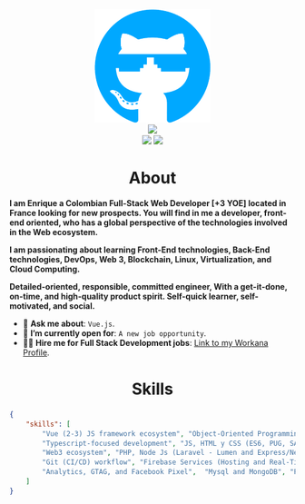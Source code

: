 <div align="center">
    <img src="github.png" height="200" />
</div>
<div align="center">
    <img src="https://readme-typing-svg.herokuapp.com?color=%236FDA44&size=32&center=true&vCenter=true&width=600&height=50&lines=Hi+👋,+I'm+Enrique;Software+Developer;Freelancer;Web3+Builder" />
</div>
<div align="center">
    <a href="https://www.linkedin.com/in/ahmedfathydev/"><img src="https://img.shields.io/badge/Linkedin-0077b5?style=flat&logo=linkedin" /></a>
    <a href="https://www.upwork.com/freelancers/~0161140fda6fc43cb9"><img src="https://img.shields.io/badge/Upwork-494949?style=flat&logo=upwork" /></a>
</div>

<h1 align="center">About</h1>

**I am Enrique a Colombian Full-Stack Web Developer [+3 YOE] located in France looking for new prospects. You will find in me a developer, front-end oriented, who has a global perspective of the technologies involved in the Web ecosystem.**

**I am passionating about learning Front-End technologies, Back-End technologies, DevOps, Web 3, Blockchain, Linux, Virtualization, and Cloud Computing.**

**Detailed-oriented, responsible, committed engineer, With a get-it-done, on-time, and high-quality product spirit. Self-quick learner, self-motivated, and social.**

* 💬 **Ask me about**: `Vue.js`.
* 🤔 **I’m currently open for**: `A new job opportunity`.
* 👨‍💻 **Hire me for Full Stack Development jobs**: [Link to my Workana Profile]([https://www.upwork.com/freelancers/~0121ca7f3563e57c0b?s=1110580755107926016](https://www.workana.com/freelancer/c80a7f10d19f37c3f0bcad4aa103aa9f)).


<h1 align="center">Skills</h1>

```json
{
    "skills": [
        "Vue (2-3) JS framework ecosystem", "Object-Oriented Programming (OOP)", "Data Structures", "Problem Solving",
        "Typescript-focused development", "JS, HTML y CSS (ES6, PUG, SASS/POSTCSS)", "Websockets handling", "Tailwind CSS",
        "Web3 ecosystem", "PHP, Node Js (Laravel - Lumen and Express/Nest.js)", "Entity Framework Core", "JSON Web Token (JWT)",
        "Git (CI/CD) workflow", "Firebase Services (Hosting and Real-Time Database)", "AWS ecosystem", "Clean Code",
        "Analytics, GTAG, and Facebook Pixel",  "Mysql and MongoDB", "PSD, AI and AE (mid-lev)"
    ]
}
```
